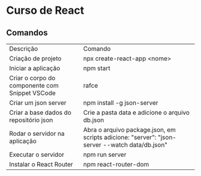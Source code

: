 # Curso de React

<h2>Comandos</h2>
<table>
  <tr>
    <td>Descrição</td>
    <td>Comando</td>
  </tr>
  <tr>
    <td>Criação de projeto</td>
    <td>npx create-react-app &lt;nome&gt;</td>
  </tr>
  <tr>
    <td>Iniciar a aplicação</td>
    <td>npm start</td>
  </tr>
  <tr>
    <td>Criar o corpo do componente com Snippet VSCode</td>
    <td>rafce</td>
  </tr>
  <tr>
    <td>Criar um json server</td>
    <td>npm install -g json-server</td>
  </tr>
  <tr>
    <td>Criar a base dados do repositório json</td>
    <td>Crie a pasta data e adicione o arquivo db.json</td>
  </tr>
  <tr>
    <td>Rodar o servidor na aplicação</td>
    <td>Abra o arquivo package.json, em scripts adicione: "server": "json-server --watch data/db.json"</td>
  </tr>
  <tr>
    <td>Executar o servidor</td>
    <td>npm run server</td>
  </tr>
  <tr>
    <td>Instalar o React Router</td>
    <td>npm react-router-dom</td>
  </tr>
</table>
